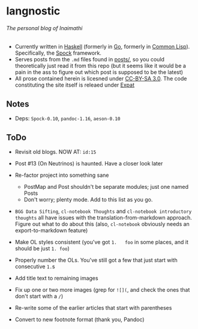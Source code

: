 # langnostic
###### The personal blog of Inaimathi

- Currently written in [Haskell](https://www.haskell.org/) (formerly in [Go](http://golang.org/), formerly in [Common Lisp](https://common-lisp.net/)). Specifically, the [Spock](https://www.spock.li/) framework.
- Serves posts from the `.md` files found in [posts/](https://github.com/Inaimathi/langnostic/tree/master/posts/), so you could theoretically just read it from this repo (but it seems like it would be a pain in the ass to figure out which post is supposed to be the latest)
- All prose contained herein is licesned under [CC-BY-SA 3.0](http://creativecommons.org/licenses/by-sa/3.0/). The code constituting the site itself is releaed under [Expat](http://directory.fsf.org/wiki/License:Expat)

## Notes

- Deps: `Spock-0.10`, `pandoc-1.16`, `aeson-0.10`

## ToDo

- Revisit old blogs. NOW AT: `id:15`
- Post #13 (On Neutrinos) is haunted. Have a closer look later

- Re-factor project into something sane
	- PostMap and Post shouldn't be separate modules; just one named Posts
	- Don't worry; plenty mode. Add to this list as you go.

- `BGG Data Sifting`, `cl-notebook Thoughts` and `cl-notebook introductory thoughts` all have issues with the translation-from-markdown approach. Figure out what to do about this (also, `cl-notebook` obviously needs an export-to-markdown feature)

- Make OL styles consistent (you've got `1.   foo` in some places, and it should be just `1. foo`)
- Properly number the OLs. You've still got a few that just start with consecutive `1.`s
- Add title text to remaining images
- Fix up one or two more images (grep for `![](`, and check the ones that don't start with a `/`)
- Re-write some of the earlier articles that start with parentheses
- Convert to new footnote format (thank you, Pandoc)
